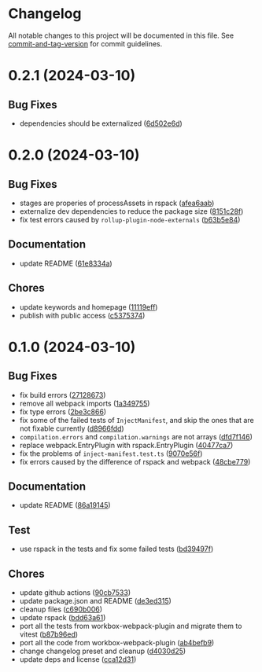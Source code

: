 # Changelog

All notable changes to this project will be documented in this file. See [commit-and-tag-version](https://github.com/absolute-version/commit-and-tag-version) for commit guidelines.

# 0.2.1    (2024-03-10)


## **Bug Fixes**

* dependencies should be externalized ([6d502e6d](https://github.com/Clarkkkk/workbox-rspack-plugin/commit/6d502e6d1171b3ae7f07bef229102ce37d58b163))



# 0.2.0    (2024-03-10)


## **Bug Fixes**

* stages are properies of processAssets in rspack ([afea6aab](https://github.com/Clarkkkk/workbox-rspack-plugin/commit/afea6aab3b04f4ed6be335c395d2e616bfff1641))
* externalize dev dependencies to reduce the package size ([8151c28f](https://github.com/Clarkkkk/workbox-rspack-plugin/commit/8151c28f0a300aff6d1cf71f77d616c2d6170a47))
* fix test errors caused by `rollup-plugin-node-externals` ([b63b5e84](https://github.com/Clarkkkk/workbox-rspack-plugin/commit/b63b5e849c45ac321dc131ac06c7669e5639398c))

## **Documentation**

* update README ([61e8334a](https://github.com/Clarkkkk/workbox-rspack-plugin/commit/61e8334a8a063d51c0e841fac68aef9e954256fd))

## **Chores**

* update keywords and homepage ([11119eff](https://github.com/Clarkkkk/workbox-rspack-plugin/commit/11119eff3269d5eee12d1f76ecf5ee8329ccddcf))
* publish with public access ([c5375374](https://github.com/Clarkkkk/workbox-rspack-plugin/commit/c537537484d823867c0f08458b8c47f8d7113524))



# 0.1.0    (2024-03-10)


## **Bug Fixes**

* fix build errors ([27128673](https://github.com/Clarkkkk/workbox-rspack-plugin/commit/27128673c4ac06472e038f1c517190ca19ffefd5))
* remove all webpack imports ([1a349755](https://github.com/Clarkkkk/workbox-rspack-plugin/commit/1a349755e139efea39f70687f02e9ea756c25fec))
* fix type errors ([2be3c866](https://github.com/Clarkkkk/workbox-rspack-plugin/commit/2be3c8661182761e4a4068bc4f351cb091f1e3d7))
* fix some of the failed tests of `InjectManifest`, and skip the ones that are not fixable currently ([d8966fdd](https://github.com/Clarkkkk/workbox-rspack-plugin/commit/d8966fddc53ef43513aa1833d1d146392a5c564d))
* `compilation.errors` and `compilation.warnings` are not arrays ([dfd7f146](https://github.com/Clarkkkk/workbox-rspack-plugin/commit/dfd7f146cf78af6cd0c4c0d05d24a7dc9fdbe747))
* replace webpack.EntryPlugin with rspack.EntryPlugin ([40477ca7](https://github.com/Clarkkkk/workbox-rspack-plugin/commit/40477ca73527812391aa4723c86de7bdfcd2cc12))
* fix the problems of `inject-manifest.test.ts` ([9070e56f](https://github.com/Clarkkkk/workbox-rspack-plugin/commit/9070e56f2bc6fa92ed89c1d7060fa41e72e14ac7))
* fix errors caused by the difference of rspack and webpack ([48cbe779](https://github.com/Clarkkkk/workbox-rspack-plugin/commit/48cbe779436fb8f7b0c9c1e7c3e07118eb43b2ec))

## **Documentation**

* update README ([86a19145](https://github.com/Clarkkkk/workbox-rspack-plugin/commit/86a19145fe3403d13a57d840d9736ed658cb362c))

## **Test**

* use rspack in the tests and fix some failed tests ([bd39497f](https://github.com/Clarkkkk/workbox-rspack-plugin/commit/bd39497f9cd30c30c5e4810be6acd7ee2fcad8f9))

## **Chores**

* update github actions ([90cb7533](https://github.com/Clarkkkk/workbox-rspack-plugin/commit/90cb7533fcf9a77ab17df473a4d226795f1700bb))
* update package.json and README ([de3ed315](https://github.com/Clarkkkk/workbox-rspack-plugin/commit/de3ed315ec7291182ab0af37f72d776491da210e))
* cleanup files ([c690b006](https://github.com/Clarkkkk/workbox-rspack-plugin/commit/c690b006f4cf8ce658b85ee327e5e8fa292f5c51))
* update rspack ([bdd63a61](https://github.com/Clarkkkk/workbox-rspack-plugin/commit/bdd63a6127cfecc5bad1df1dbf1442daa29a0812))
* port all the tests from workbox-webpack-plugin and migrate them to vitest ([b87b96ed](https://github.com/Clarkkkk/workbox-rspack-plugin/commit/b87b96eda77cadf9a1ada5ef1f49b54a504141b6))
* port all the code from workbox-webpack-plugin ([ab4befb9](https://github.com/Clarkkkk/workbox-rspack-plugin/commit/ab4befb9355da05ec3d0b1c810ffc81c295fb5cf))
* change changelog preset and cleanup ([d4030d25](https://github.com/Clarkkkk/workbox-rspack-plugin/commit/d4030d2572586a9246c5e67118904780f0bb6f5d))
* update deps and license ([cca12d31](https://github.com/Clarkkkk/workbox-rspack-plugin/commit/cca12d3141a26e6940d8b0d1d1b101747dbb9069))
